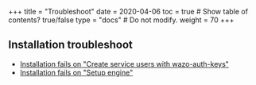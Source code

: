 +++
title = "Troubleshoot"
date = 2020-04-06
toc = true  # Show table of contents? true/false
type = "docs"  # Do not modify.
weight = 70
+++
## Installation troubleshoot

* [Installation fails on "Create service users with wazo-auth-keys"](./create-service-users-fail)
* [Installation fails on "Setup engine"](./setup-engine-fail)
